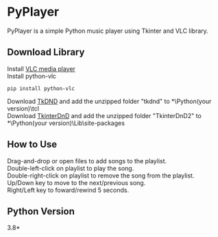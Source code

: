 # PyPlayer
PyPlayer is a simple Python music player using Tkinter and VLC library.

## Download Library
Install [VLC media player](https://www.videolan.org/vlc/index.en_GB.html)  
Install python-vlc
```
pip install python-vlc
```
Download [TkDND](https://sourceforge.net/projects/tkdnd/files/) and add the unzipped folder "tkdnd" to *\Python(your version)\tcl  
Download [TkinterDnD](https://sourceforge.net/projects/tkinterdnd/files/) and add the unzipped folder "TkinterDnD2" to *\Python(your version)\Lib\site-packages

## How to Use
Drag-and-drop or open files to add songs to the playlist.  
Double-left-click on playlist to play the song.  
Double-right-click on playlist to remove the song from the playlist.   
Up/Down key to move to the next/previous song.  
Right/Left key to foward/rewind 5 seconds.  
## Python Version
3.8*

